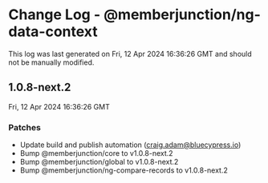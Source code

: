 # Change Log - @memberjunction/ng-data-context

This log was last generated on Fri, 12 Apr 2024 16:36:26 GMT and should not be manually modified.

<!-- Start content -->

## 1.0.8-next.2

Fri, 12 Apr 2024 16:36:26 GMT

### Patches

- Update build and publish automation (craig.adam@bluecypress.io)
- Bump @memberjunction/core to v1.0.8-next.2
- Bump @memberjunction/global to v1.0.8-next.2
- Bump @memberjunction/ng-compare-records to v1.0.8-next.2
